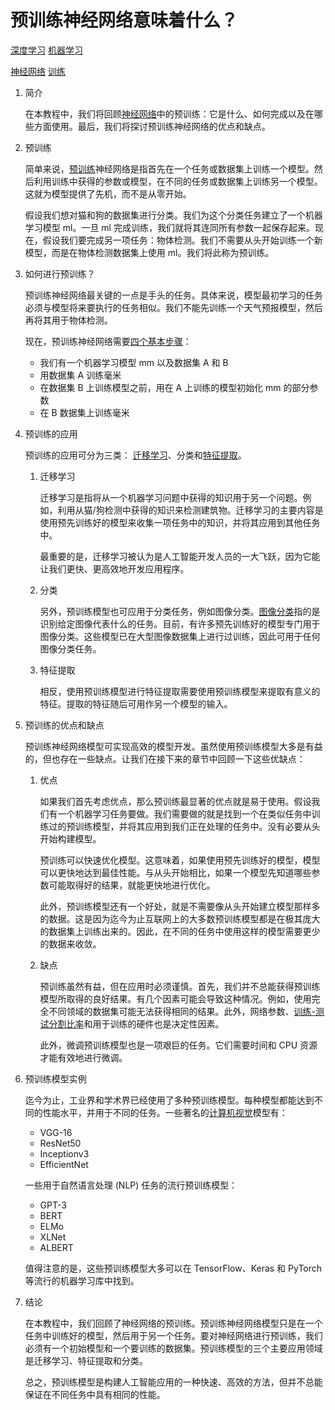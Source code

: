 # 预训练神经网络意味着什么？

[深度学习](https://www.baeldung.com/cs/category/ai/deep-learning) [机器学习](https://www.baeldung.com/cs/category/ai/ml)

[神经网络](https://www.baeldung.com/cs/tag/neural-networks) [训练](https://www.baeldung.com/cs/tag/training)

1. 简介

    在本教程中，我们将回顾[神经网络](https://www.baeldung.com/cs/binary-vs-discrete-vs-continuous-inputs#definitions)中的预训练：它是什么、如何完成以及在哪些方面使用。最后，我们将探讨预训练神经网络的优点和缺点。

2. 预训练

    简单来说，[预训练](https://medium.com/ai³-theory-practice-business/what-is-pre-training-in-nlp-introducing-5-key-technologies-455c54933054)神经网络是指首先在一个任务或数据集上训练一个模型。然后利用训练中获得的参数或模型，在不同的任务或数据集上训练另一个模型。这就为模型提供了先机，而不是从零开始。

    假设我们想对猫和狗的数据集进行分类。我们为这个分类任务建立了一个机器学习模型 ml。一旦 ml 完成训练，我们就将其连同所有参数一起保存起来。现在，假设我们要完成另一项任务：物体检测。我们不需要从头开始训练一个新模型，而是在物体检测数据集上使用 ml。我们将此称为预训练。

3. 如何进行预训练？

    预训练神经网络最关键的一点是手头的任务。具体来说，模型最初学习的任务必须与模型将来要执行的任务相似。我们不能先训练一个天气预报模型，然后再将其用于物体检测。

    现在，预训练神经网络需要[四个基本步骤](https://martin-thoma.com/ml-glossary/)：

    - 我们有一个机器学习模型 mm 以及数据集 A 和 B
    - 用数据集 A 训练毫米
    - 在数据集 B 上训练模型之前，用在 A 上训练的模型初始化 mm 的部分参数
    - 在 B 数据集上训练毫米

4. 预训练的应用

    预训练的应用可分为三类： [迁移学习](https://www.baeldung.com/cs/transfer-learning-vs-domain-adoption#introduction)、分类和[特征提取](https://www.mathworks.com/help/deeplearning/ug/pretrained-convolutional-neural-networks.html#bvnkti1)。

    1. 迁移学习

        迁移学习是指将从一个机器学习问题中获得的知识用于另一个问题。例如，利用从猫/狗检测中获得的知识来检测建筑物。迁移学习的主要内容是使用预先训练好的模型来收集一项任务中的知识，并将其应用到其他任务中。

        最重要的是，迁移学习被认为是人工智能开发人员的一大飞跃，因为它能让我们更快、更高效地开发应用程序。

    2. 分类

        另外，预训练模型也可应用于分类任务，例如图像分类。[图像分类](https://www.tensorflow.org/lite/examples/image_classification/overview)指的是识别给定图像代表什么的任务。目前，有许多预先训练好的模型专门用于图像分类。这些模型已在大型图像数据集上进行过训练，因此可用于任何图像分类任务。

    3. 特征提取

        相反，使用预训练模型进行特征提取需要使用预训练模型来提取有意义的特征。提取的特征随后可用作另一个模型的输入。

5. 预训练的优点和缺点

    预训练神经网络模型可实现高效的模型开发。虽然使用预训练模型大多是有益的，但也存在一些缺点。让我们在接下来的章节中回顾一下这些优缺点：

    1. 优点

        如果我们首先考虑优点，那么预训练最显著的优点就是易于使用。假设我们有一个机器学习任务要做。我们需要做的就是找到一个在类似任务中训练过的预训练模型，并将其应用到我们正在处理的任务中。没有必要从头开始构建模型。

        预训练可以快速优化模型。这意味着，如果使用预先训练好的模型，模型可以更快地达到最佳性能。与从头开始相比，如果一个模型先知道哪些参数可能取得好的结果，就能更快地进行优化。

        此外，预训练模型还有一个好处，就是不需要像从头开始建立模型那样多的数据。这是因为迄今为止互联网上的大多数预训练模型都是在极其庞大的数据集上训练出来的。因此，在不同的任务中使用这样的模型需要更少的数据来收敛。

    2. 缺点

        预训练虽然有益，但在应用时必须谨慎。首先，我们并不总能获得预训练模型所取得的良好结果。有几个因素可能会导致这种情况。例如，使用完全不同领域的数据集可能无法获得相同的结果。此外，网络参数、[训练-测试分割比率](../ml-train-validate-test_zh.md)和用于训练的硬件也是决定性因素。

        此外，微调预训练模型也是一项艰巨的任务。它们需要时间和 CPU 资源才能有效地进行微调。

6. 预训练模型实例

    迄今为止，工业界和学术界已经使用了多种预训练模型。每种模型都能达到不同的性能水平，并用于不同的任务。一些著名的[计算机视觉](https://www.baeldung.com/cs/deep-cnn-design#introduction)模型有：

    - VGG-16
    - ResNet50
    - Inceptionv3
    - EfficientNet

    一些用于自然语言处理 (NLP) 任务的流行预训练模型：

    - GPT-3
    - BERT
    - ELMo
    - XLNet
    - ALBERT

    值得注意的是，这些预训练模型大多可以在 TensorFlow、Keras 和 PyTorch 等流行的机器学习库中找到。

7. 结论

    在本教程中，我们回顾了神经网络的预训练。预训练神经网络模型只是在一个任务中训练好的模型，然后用于另一个任务。要对神经网络进行预训练，我们必须有一个初始模型和一个要训练的数据集。预训练模型的三个主要应用领域是迁移学习、特征提取和分类。

    总之，预训练模型是构建人工智能应用的一种快速、高效的方法，但并不总能保证在不同任务中具有相同的性能。
